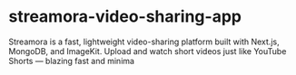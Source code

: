 # streamora-video-sharing-app
Streamora is a fast, lightweight video-sharing platform built with Next.js, MongoDB, and ImageKit. Upload and watch short videos just like YouTube Shorts — blazing fast and minima
